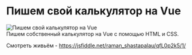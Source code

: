 <h1>Пишем свой калькулятор на Vue</h1>
<img src=".img/calc-vue.jpg" alt="Пишем свой калькулятор на Vue"><br>
Пишем собственный калькулятор на Vue с помощью HTML и CSS.<br>

Смотреть живьём - https://jsfiddle.net/raman_shastapalau/qfL0p2k5/1/